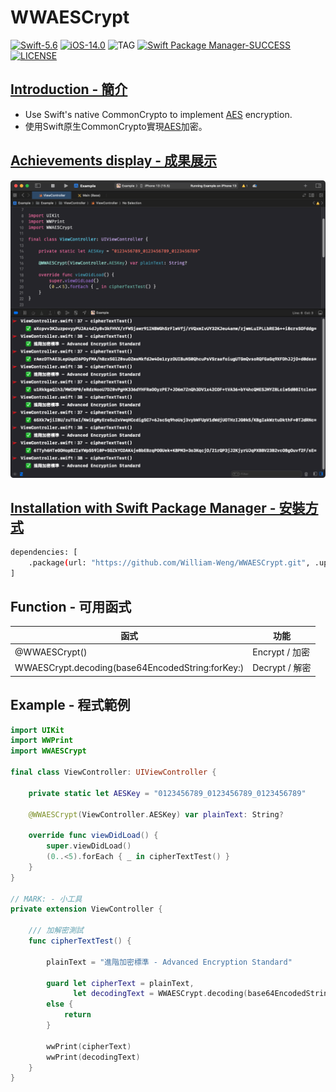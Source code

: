 # WWAESCrypt

[![Swift-5.6](https://img.shields.io/badge/Swift-5.6-orange.svg?style=flat)](https://developer.apple.com/swift/) [![iOS-14.0](https://img.shields.io/badge/iOS-14.0-pink.svg?style=flat)](https://developer.apple.com/swift/) ![TAG](https://img.shields.io/github/v/tag/William-Weng/WWAESCrypt) [![Swift Package Manager-SUCCESS](https://img.shields.io/badge/Swift_Package_Manager-SUCCESS-blue.svg?style=flat)](https://developer.apple.com/swift/) [![LICENSE](https://img.shields.io/badge/LICENSE-MIT-yellow.svg?style=flat)](https://developer.apple.com/swift/)

## [Introduction - 簡介](https://swiftpackageindex.com/William-Weng)
- Use Swift's native CommonCrypto to implement [AES](https://en.wikipedia.org/wiki/Advanced_Encryption_Standard) encryption.
- 使用Swift原生CommonCrypto實現[AES](https://zh.wikipedia.org/zh-tw/高级加密标准)加密。

## [Achievements display - 成果展示](https://www.hkweb.com.hk/blog/ui設計基礎知識：引導頁對ui設計到底有什麼作用/)
![WWAESCrypt](./Example.png)

## [Installation with Swift Package Manager - 安裝方式](https://medium.com/彼得潘的-swift-ios-app-開發問題解答集/使用-spm-安裝第三方套件-xcode-11-新功能-2c4ffcf85b4b)

```bash
dependencies: [
    .package(url: "https://github.com/William-Weng/WWAESCrypt.git", .upToNextMajor(from: "1.0.0"))
]
```

## Function - 可用函式

|函式|功能|
|-|-|
|@WWAESCrypt()|Encrypt / 加密|
|WWAESCrypt.decoding(base64EncodedString:forKey:)|Decrypt / 解密|

## Example - 程式範例
```swift
import UIKit
import WWPrint
import WWAESCrypt

final class ViewController: UIViewController {

    private static let AESKey = "0123456789_0123456789_0123456789"
    
    @WWAESCrypt(ViewController.AESKey) var plainText: String?
    
    override func viewDidLoad() {
        super.viewDidLoad()
        (0..<5).forEach { _ in cipherTextTest() }
    }
}

// MARK: - 小工具
private extension ViewController {
    
    /// 加解密測試
    func cipherTextTest() {
        
        plainText = "進階加密標準 - Advanced Encryption Standard"
        
        guard let cipherText = plainText,
              let decodingText = WWAESCrypt.decoding(base64EncodedString: plainText, forKey: ViewController.AESKey)
        else {
            return
        }
        
        wwPrint(cipherText)
        wwPrint(decodingText)
    }
}
```

